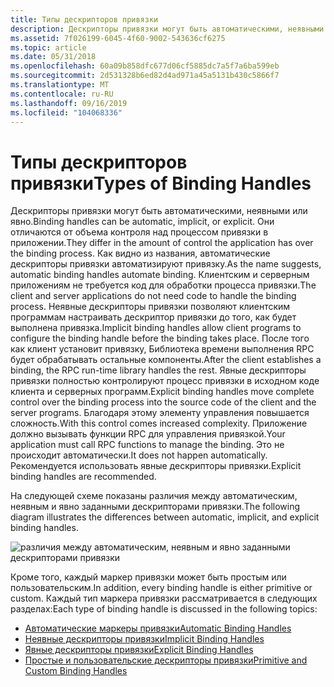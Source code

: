 ```yaml
---
title: Типы дескрипторов привязки
description: Дескрипторы привязки могут быть автоматическими, неявными или явно.
ms.assetid: 7f026199-6045-4f60-9002-543636cf6275
ms.topic: article
ms.date: 05/31/2018
ms.openlocfilehash: 60a09b858dfc677d06cf5885dc7a5f7a6ba599eb
ms.sourcegitcommit: 2d531328b6ed82d4ad971a45a5131b430c5866f7
ms.translationtype: MT
ms.contentlocale: ru-RU
ms.lasthandoff: 09/16/2019
ms.locfileid: "104068336"
---
```

# <a name="types-of-binding-handles"></a><span data-ttu-id="2c258-103">Типы дескрипторов привязки</span><span class="sxs-lookup"><span data-stu-id="2c258-103">Types of Binding Handles</span></span>

<span data-ttu-id="2c258-104">Дескрипторы привязки могут быть автоматическими, неявными или явно.</span><span class="sxs-lookup"><span data-stu-id="2c258-104">Binding handles can be automatic, implicit, or explicit.</span></span> <span data-ttu-id="2c258-105">Они отличаются от объема контроля над процессом привязки в приложении.</span><span class="sxs-lookup"><span data-stu-id="2c258-105">They differ in the amount of control the application has over the binding process.</span></span> <span data-ttu-id="2c258-106">Как видно из названия, автоматические дескрипторы привязки автоматизируют привязку.</span><span class="sxs-lookup"><span data-stu-id="2c258-106">As the name suggests, automatic binding handles automate binding.</span></span> <span data-ttu-id="2c258-107">Клиентским и серверным приложениям не требуется код для обработки процесса привязки.</span><span class="sxs-lookup"><span data-stu-id="2c258-107">The client and server applications do not need code to handle the binding process.</span></span> <span data-ttu-id="2c258-108">Неявные дескрипторы привязки позволяют клиентским программам настраивать дескриптор привязки до того, как будет выполнена привязка.</span><span class="sxs-lookup"><span data-stu-id="2c258-108">Implicit binding handles allow client programs to configure the binding handle before the binding takes place.</span></span> <span data-ttu-id="2c258-109">После того как клиент установит привязку, Библиотека времени выполнения RPC будет обрабатывать остальные компоненты.</span><span class="sxs-lookup"><span data-stu-id="2c258-109">After the client establishes a binding, the RPC run-time library handles the rest.</span></span> <span data-ttu-id="2c258-110">Явные дескрипторы привязки полностью контролируют процесс привязки в исходном коде клиента и серверных программ.</span><span class="sxs-lookup"><span data-stu-id="2c258-110">Explicit binding handles move complete control over the binding process into the source code of the client and the server programs.</span></span> <span data-ttu-id="2c258-111">Благодаря этому элементу управления повышается сложность.</span><span class="sxs-lookup"><span data-stu-id="2c258-111">With this control comes increased complexity.</span></span> <span data-ttu-id="2c258-112">Приложение должно вызывать функции RPC для управления привязкой.</span><span class="sxs-lookup"><span data-stu-id="2c258-112">Your application must call RPC functions to manage the binding.</span></span> <span data-ttu-id="2c258-113">Это не происходит автоматически.</span><span class="sxs-lookup"><span data-stu-id="2c258-113">It does not happen automatically.</span></span> <span data-ttu-id="2c258-114">Рекомендуется использовать явные дескрипторы привязки.</span><span class="sxs-lookup"><span data-stu-id="2c258-114">Explicit binding handles are recommended.</span></span>

<span data-ttu-id="2c258-115">На следующей схеме показаны различия между автоматическим, неявным и явно заданными дескрипторами привязки.</span><span class="sxs-lookup"><span data-stu-id="2c258-115">The following diagram illustrates the differences between automatic, implicit, and explicit binding handles.</span></span>

![различия между автоматическим, неявным и явно заданными дескрипторами привязки](images/bhand.png)

<span data-ttu-id="2c258-117">Кроме того, каждый маркер привязки может быть простым или пользовательским.</span><span class="sxs-lookup"><span data-stu-id="2c258-117">In addition, every binding handle is either primitive or custom.</span></span> <span data-ttu-id="2c258-118">Каждый тип маркера привязки рассматривается в следующих разделах:</span><span class="sxs-lookup"><span data-stu-id="2c258-118">Each type of binding handle is discussed in the following topics:</span></span>

-   [<span data-ttu-id="2c258-119">Автоматические маркеры привязки</span><span class="sxs-lookup"><span data-stu-id="2c258-119">Automatic Binding Handles</span></span>](automatic-binding-handles.md)
-   [<span data-ttu-id="2c258-120">Неявные дескрипторы привязки</span><span class="sxs-lookup"><span data-stu-id="2c258-120">Implicit Binding Handles</span></span>](implicit-binding-handles.md)
-   [<span data-ttu-id="2c258-121">Явные дескрипторы привязки</span><span class="sxs-lookup"><span data-stu-id="2c258-121">Explicit Binding Handles</span></span>](explicit-binding-handles.md)
-   [<span data-ttu-id="2c258-122">Простые и пользовательские дескрипторы привязки</span><span class="sxs-lookup"><span data-stu-id="2c258-122">Primitive and Custom Binding Handles</span></span>](primitive-and-custom-binding-handles.md)

 

 





